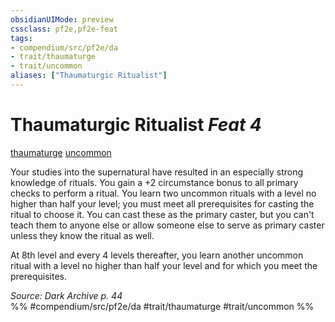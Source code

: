 ```yaml
---
obsidianUIMode: preview
cssclass: pf2e,pf2e-feat
tags:
- compendium/src/pf2e/da
- trait/thaumaturge
- trait/uncommon
aliases: ["Thaumaturgic Ritualist"]
---
```

# Thaumaturgic Ritualist  *Feat 4*  
[thaumaturge](../../rules/traits/thaumaturge-da.md)  [uncommon](../../rules/traits/uncommon.md)  


Your studies into the supernatural have resulted in an especially strong knowledge of rituals. You gain a +2 circumstance bonus to all primary checks to perform a ritual. You learn two uncommon rituals with a level no higher than half your level; you must meet all prerequisites for casting the ritual to choose it. You can cast these as the primary caster, but you can't teach them to anyone else or allow someone else to serve as primary caster unless they know the ritual as well.

At 8th level and every 4 levels thereafter, you learn another uncommon ritual with a level no higher than half your level and for which you meet the prerequisites.

*Source: Dark Archive p. 44*  
%% #compendium/src/pf2e/da #trait/thaumaturge #trait/uncommon %%